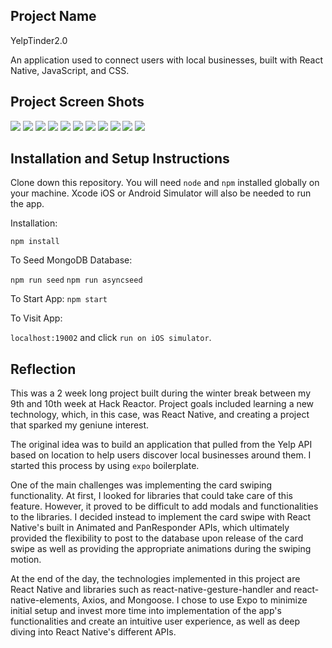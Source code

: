 ## Project Name

YelpTinder2.0

An application used to connect users with local businesses, built with React Native, JavaScript, and CSS.


## Project Screen Shots

<img src="./appImages/appImage1.png">
<img src="./appImages/appImage2.png">
<img src="./appImages/appImage3.png">
<img src="./appImages/appImage4.png">
<img src="./appImages/appImage5.png">
<img src="./appImages/appImage6.png">
<img src="./appImages/appImage7.png">
<img src="./appImages/appImage8.png">
<img src="./appImages/appImage9.png">
<img src="./appImages/appImage10.png">
<img src="./appImages/appImage11.png">

## Installation and Setup Instructions

Clone down this repository. You will need `node` and `npm` installed globally on your machine. Xcode iOS or Android Simulator will also be needed to run the app.

Installation:

`npm install`

To Seed MongoDB Database:

`npm run seed`
`npm run asyncseed`

To Start App:
`npm start`


To Visit App:

`localhost:19002` and click `run on iOS simulator`.

## Reflection

This was a 2 week long project built during the winter break between my 9th and 10th week at Hack Reactor. Project goals included learning a new technology, which, in this case, was React Native, and creating a project that sparked my geniune interest.

The original idea was to build an application that pulled from the Yelp API based on location to help users discover local businesses around them. I started this process by using `expo` boilerplate.

One of the main challenges was implementing the card swiping functionality. At first, I looked for libraries that could take care of this feature. However, it proved to be difficult to add modals and functionalities to the libraries. I decided instead to implement the card swipe with React Native's built in Animated and PanResponder APIs, which ultimately provided the flexibility to post to the database upon release of the card swipe as well as providing the appropriate animations during the swiping motion.

At the end of the day, the technologies implemented in this project are React Native and libraries such as react-native-gesture-handler and react-native-elements, Axios, and Mongoose. I chose to use Expo to minimize initial setup and invest more time into implementation of the app's functionalities and create an intuitive user experience, as well as deep diving into React Native's different APIs.
